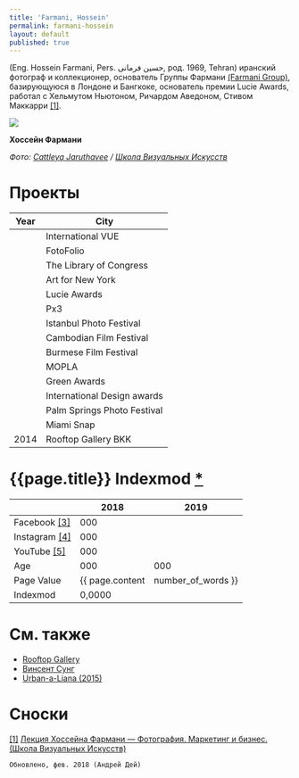 ```yaml
---
title: 'Farmani, Hossein'
permalink: farmani-hossein
layout: default
published: true
---
```


(Eng. Hossein Farmani, Pers. حسین فرمانی, род. 1969, Tehran)  иранский фотограф и коллекционер, основатель Группы Фармани [(Farmani Group)](farmani-group), базирующуюся в Лондоне и Бангкоке, основатель премии Lucie Awards, работал с Хельмутом Ньютоном, Ричардом Аведоном, Стивом Маккарри <span id="a1">[\[1\]](#f1)</span>.

![](http://schoolva.ru/wp-content/uploads/2015/10/hossein_farmani-by_cattleya_jaruthavee.jpg)

**Хоссейн Фармани**

*Фото: [Cattleya Jaruthavee](jaruthavee-cattleya) / [Школа Визуальных Искусств](http://schoolva.ru/2015/hossein-farmani/)*

# Проекты

|Year|City|
|----|-----|
||International VUE|
||FotoFolio|
||The Library of Congress|
||Art for New York|
||Lucie Awards|
||Px3|
||Istanbul Photo Festival|
||Cambodian Film Festival|
||Burmese Film Festival|
||MOPLA|
||Green Awards|
||International Design awards|
||Palm Springs Photo Festival|
||Miami Snap|
|2014|Rooftop Gallery BKK|

# {{page.title}} Indexmod [*](indexmod)

||2018|2019|
|-|-|-|
|Facebook <span id="a3">[\[3\]](#f3)</span>|000||
|Instagram <span id="a4">[\[4\]](#f4)</span>|000||
|YouTube <span id="a5">[\[5\]](#f5)</span>|000||
|Age|000|000|
|Page Value|{{ page.content | number_of_words }}||
|Indexmod|0,0000||

# См. также

+ [Rooftop Gallery](rooftop-gallery)
+ [Винсент Сунг](sung-vinsent)
+ [Urban-a-Liana (2015)](urban-a-liana-2015)


# Сноски

[[1]](#a1) <span id="f1"></span> [Лекция Хоссейна Фармани — Фотография. Маркетинг и бизнес. (Школа Визуальных Искусств)](http://example.net/article)


`Обновлено, фев. 2018 (Андрей Дей)`
